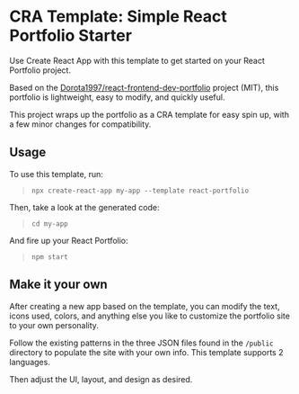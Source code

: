 # CRA Template: Simple React Portfolio Starter

Use Create React App with this template to get started on your React Portfolio project. 

Based on the [Dorota1997/react-frontend-dev-portfolio](https://github.com/Dorota1997/react-frontend-dev-portfolio) project (MIT), this portfolio is lightweight, easy to modify, and quickly useful. 

This project wraps up the portfolio as a CRA template for easy spin up, with a few minor changes for compatibility.

## Usage

To use this template, run:

> `npx create-react-app my-app --template react-portfolio`

Then, take a look at the generated code:

> `cd my-app`

And fire up your React Portfolio:

> `npm start`

## Make it your own

After creating a new app based on the template, you can modify the text, icons used, colors, and anything else you like to customize the portfolio site to your own personality. 

Follow the existing patterns in the three JSON files found in the `/public` directory to populate the site with your own info. This template supports 2 languages.

Then adjust the UI, layout, and design as desired. 
